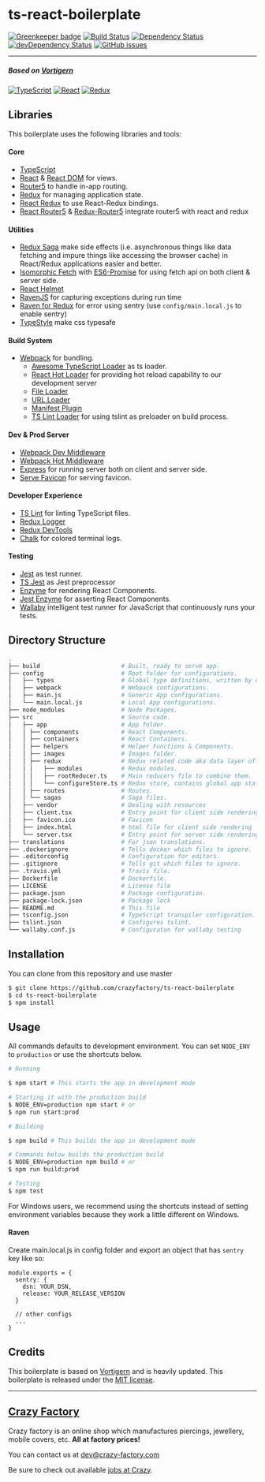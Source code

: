 # ts-react-boilerplate

[![Greenkeeper badge](https://badges.greenkeeper.io/crazyfactory/ts-react-boilerplate.svg?token=817c7964cfab1973415f903cc9bde50f4d9ea8d7fe44c1b0e722569f0c99438d)](https://greenkeeper.io/)
[![Build Status](https://travis-ci.org/crazyfactory/ts-react-boilerplate.svg?branch=master)](https://travis-ci.org/crazyfactory/ts-react-boilerplate)
[![Dependency Status](https://david-dm.org/crazyfactory/ts-react-boilerplate.svg)](https://david-dm.org/crazyfactory/ts-react-boilerplate)
[![devDependency Status](https://david-dm.org/crazyfactory/ts-react-boilerplate/dev-status.svg)](https://david-dm.org/crazyfactory/ts-react-boilerplate?type=dev)
[![GitHub issues](https://img.shields.io/github/issues/crazyfactory/ts-react-boilerplate.svg)](https://github.com/crazyfactory/ts-react-boilerplate/issues)
___

##### Based on [Vortigern](https://github.com/barbar/vortigern)

[![TypeScript](https://barbaruploads.s3.amazonaws.com/bicoz/typescript.png)](https://www.typescriptlang.org/)
[![React](https://barbaruploads.s3.amazonaws.com/bicoz/react.png)](https://github.com/facebook/react)
[![Redux](https://barbaruploads.s3.amazonaws.com/bicoz/redux.png)](https://github.com/reactjs/redux)

## Libraries
This boilerplate uses the following libraries and tools:

#### Core
- [TypeScript](https://www.typescriptlang.org/)
- [React](https://github.com/facebook/react) & [React DOM](https://github.com/facebook/react) for views.
- [Router5](https://github.com/router5) to handle in-app routing.
- [Redux](https://github.com/reactjs/redux) for managing application state.
- [React Redux](https://github.com/reactjs/react-redux) to use React-Redux bindings.
- [React Router5](https://github.com/router5) & [Redux-Router5](https://github.com/router5) integrate router5 with react and redux

#### Utilities
- [Redux Saga](https://github.com/redux-saga/redux-saga) make side effects (i.e. asynchronous things like data fetching and impure things like accessing the browser cache) in React/Redux applications easier and better.
- [Isomorphic Fetch](https://github.com/matthew-andrews/isomorphic-fetch) with [ES6-Promise](https://github.com/stefanpenner/es6-promise) for using fetch api on both client & server side.
- [React Helmet](https://github.com/nfl/react-helmet)
- [RavenJS](https://github.com/getsentry/raven-js) for capturing exceptions during run time
- [Raven for Redux](https://github.com/captbaritone/raven-for-redux) for error using sentry (use `config/main.local.js` to enable sentry)
- [TypeStyle](https://github.com/typestyle/typestyle) make css typesafe

#### Build System
- [Webpack](https://github.com/webpack/webpack) for bundling.
  - [Awesome TypeScript Loader](https://github.com/s-panferov/awesome-typescript-loader) as ts loader.
  - [React Hot Loader](https://github.com/gaearon/react-hot-loader) for providing hot reload capability to our development server
  - [File Loader](https://github.com/webpack/file-loader)
  - [URL Loader](https://github.com/webpack/url-loader)
  - [Manifest Plugin](https://github.com/danethurber/webpack-manifest-plugin)
  - [TS Lint Loader](https://github.com/wbuchwalter/tslint-loader) for using tslint as preloader on build process.

#### Dev & Prod Server
- [Webpack Dev Middleware](https://github.com/webpack/webpack-dev-middleware)
- [Webpack Hot Middleware](https://github.com/webpack/webpack-hot-middleware)
- [Express](https://github.com/expressjs/express) for running server both on client and server side.
- [Serve Favicon](https://github.com/expressjs/serve-favicon) for serving favicon.

#### Developer Experience
- [TS Lint](https://github.com/palantir/tslint) for linting TypeScript files.
- [Redux Logger](https://github.com/theaqua/redux-logger)
- [Redux DevTools](https://github.com/gaearon/redux-devtools)
- [Chalk](https://github.com/chalk/chalk) for colored terminal logs.

#### Testing
- [Jest](https://github.com/facebook/jest) as test runner.
- [TS Jest](https://github.com/kulshekhar/ts-jest) as Jest preprocessor
- [Enzyme](https://github.com/airbnb/enzyme) for rendering React Components.
- [Jest Enzyme](https://github.com/blainekasten/enzyme-matchers) for asserting React Components.
- [Wallaby](http://wallabyjs.com) intelligent test runner for JavaScript that continuously runs your tests.

## Directory Structure
```bash
.
├── build                       # Built, ready to serve app.
├── config                      # Root folder for configurations.
│   ├── types                   # Global type definitions, written by us.
│   ├── webpack                 # Webpack configurations.
│   ├── main.js                 # Generic App configurations.
│   └── main.local.js           # Local App configurations.
├── node_modules                # Node Packages.
├── src                         # Source code.
│   ├── app                     # App folder.
│   │ ├── components            # React Components.
│   │ ├── containers            # React Containers.
│   │ ├── helpers               # Helper Functions & Components.
│   │ ├── images                # Images folder.
│   │ ├── redux                 # Redux related code aka data layer of the app.
│   │ │   ├── modules           # Redux modules.   
│   │ │   ├── rootReducer.ts    # Main reducers file to combine them.  
│   │ │   └── configureStore.ts # Redux store, contains global app state.    
│   │ ├── routes                # Routes.
│   │ └── sagas                 # Saga files.
│   ├── vendor                  # Dealing with resources
│   ├── client.tsx              # Entry point for client side rendering.
│   ├── favicon.ico             # Favicon
│   ├── index.html              # html file for client side rendering
│   └── server.tsx              # Entry point for server side rendering.
├── translations                # For json translations.
├── .dockerignore               # Tells docker which files to ignore.
├── .editorconfig               # Configuration for editors.
├── .gitignore                  # Tells git which files to ignore.
├── .travis.yml                 # Travis file.
├── Dockerfile                  # Dockerfile.
├── LICENSE                     # License file
├── package.json                # Package configuration.
├── package-lock.json           # Package lock
├── README.md                   # This file
├── tsconfig.json               # TypeScript transpiler configuration.
├── tslint.json                 # Configures tslint.
└── wallaby.conf.js             # Configuraton for wallaby testing
```

## Installation

You can clone from this repository and use master

```bash
$ git clone https://github.com/crazyfactory/ts-react-boilerplate
$ cd ts-react-boilerplate
$ npm install
```

## Usage

All commands defaults to development environment. You can set `NODE_ENV` to `production` or use the shortcuts below.

```bash
# Running

$ npm start # This starts the app in development mode

# Starting it with the production build
$ NODE_ENV=production npm start # or
$ npm run start:prod

# Building 

$ npm build # This builds the app in development mode

# Commands below builds the production build
$ NODE_ENV=production npm build # or
$ npm run build:prod

# Testing
$ npm test
```

For Windows users, we recommend using the shortcuts instead of setting environment variables because they work a little different on Windows.

#### Raven
Create main.local.js in config folder and export an object that has `sentry` key like so:
```
module.exports = {
  sentry: {
    dsn: YOUR_DSN,
    release: YOUR_RELEASE_VERSION
  }
  
  // other configs
  ...
}
```

## Credits

This boilerplate is based on [Vortigern](https://github.com/barbar/vortigern) and is heavily updated.
This boilerplate is released under the [MIT license](LICENSE).

___

## [Crazy Factory](https://www.crazy-factory.com/en-US/)

Crazy factory is an online shop which manufactures piercings, jewellery, mobile covers, etc. **All at factory prices!**

You can contact us at [dev@crazy-factory.com](mailto:dev@crazy-factory.com)

Be sure to check out available [jobs at Crazy](http://stackoverflow.com/jobs/companies/Crazy-Factory).
